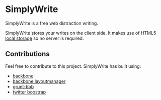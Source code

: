 SimplyWrite
===========

SimplyWrite is a free web distraction writing.

SimplyWrite stores your writes on the client side. It makes use of HTML5 
[local storage](http://www.html5rocks.com/en/features/storage) so no server is 
required.


Contributions
-------------
Feel free to contribute to this project. SimplyWrite has built using:

* [backbone](http://backbonejs.org/)
* [backbone.layoutmanager](https://github.com/tbranyen/backbone.layoutmanager)
* [grunt-bbb](https://github.com/backbone-boilerplate/grunt-bbb)
* [twitter boostrap](http://twitter.github.com/bootstrap/)



